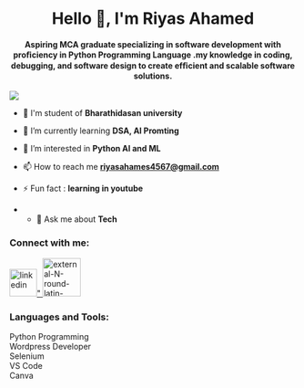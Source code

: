 <h1 align="center">Hello 👋, I'm Riyas Ahamed</h1>
<h4 align="center">Aspiring MCA graduate specializing in software development with proﬁciency in Python Programming Language .my knowledge in coding, debugging, and software design to create efﬁcient and scalable software solutions.</h4>

<p align="left"> <img src="https://komarev.com/ghpvc/?username=ZeolousVenom-jr&label=Profile%20views&color=0e75b6&style=flat" /> </p>

- 🔭 I'm student of **Bharathidasan university**

- 🌱 I’m currently learning **DSA, AI Promting**

- 🤝 I’m interested in **Python AI and ML**

- 📫 How to reach me **riyasahames4567@gmail.com**

- ⚡ Fun fact : **learning in youtube**

- - 💬 Ask me about **Tech**

<h3 align="left">Connect with me:</h3>
<p align="left">
<a href="https://www.linkedin.com/in/riyas-ahamed-a87091317/" target="blank"><img width="48" height="48" src="https://img.icons8.com/fluency/48/linkedin.png" alt="linkedin"/>" </a>
<a herf="https://www.naukri.com/mnjuser/profile?id=&altresid"><img width="67" height="67" src="https://img.icons8.com/external-others-inmotus-design/67/external-N-round-latin-keyboard-others-inmotus-design-2.png" alt="external-N-round-latin-keyboard-others-inmotus-design-2"/></a>

<h3 align="left">Languages and Tools:</h3>
<p align="left"> Python Programming <br> Wordpress Developer <br> Selenium <br> VS Code <br> Canva</p>



